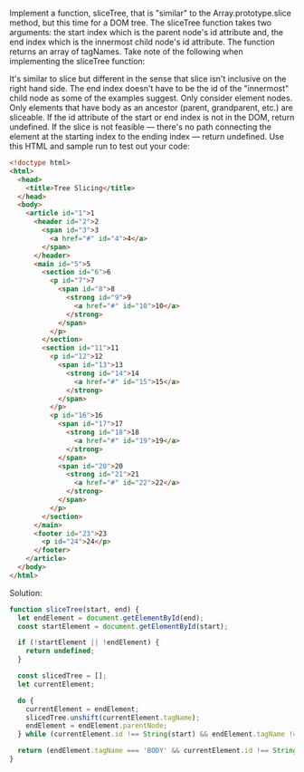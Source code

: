 Implement a function, sliceTree, that is "similar" to the Array.prototype.slice
 method, but this time for a DOM tree. The sliceTree function takes two 
 arguments: the start index which is the parent node's id attribute and, the
  end index which is the innermost child node's id attribute. The function 
  returns an array of tagNames. Take note of the following when implementing
   the sliceTree function:

It's similar to slice but different in the sense that slice isn't inclusive 
on the right hand side.
The end index doesn't have to be the id of the "innermost" child node as 
some of the examples suggest.
Only consider element nodes.
Only elements that have body as an ancestor (parent, grandparent, etc.)
 are sliceable.
If the id attribute of the start or end index is not in the DOM, return
 undefined.
If the slice is not feasible — there's no path connecting the element at
 the starting index to the ending index — return undefined.
Use this HTML and sample run to test out your code:
```html
<!doctype html>
<html>
  <head>
    <title>Tree Slicing</title>
  </head>
  <body>
    <article id="1">1
      <header id="2">2
        <span id="3">3
          <a href="#" id="4">4</a>
        </span>
      </header>
      <main id="5">5
        <section id="6">6
          <p id="7">7
            <span id="8">8
              <strong id="9">9
                <a href="#" id="10">10</a>
              </strong>
            </span>
          </p>
        </section>
        <section id="11">11
          <p id="12">12
            <span id="13">13
              <strong id="14">14
                <a href="#" id="15">15</a>
              </strong>
            </span>
          </p>
          <p id="16">16
            <span id="17">17
              <strong id="18">18
                <a href="#" id="19">19</a>
              </strong>
            </span>
            <span id="20">20
              <strong id="21">21
                <a href="#" id="22">22</a>
              </strong>
            </span>
          </p>
        </section>
      </main>
      <footer id="23">23
        <p id="24">24</p>
      </footer>
    </article>
  </body>
</html>
````

Solution:
```javascript
function sliceTree(start, end) {
  let endElement = document.getElementById(end);
  const startElement = document.getElementById(start);

  if (!startElement || !endElement) {
    return undefined;
  }

  const slicedTree = [];
  let currentElement;

  do {
    currentElement = endElement;
    slicedTree.unshift(currentElement.tagName);
    endElement = endElement.parentNode;
  } while (currentElement.id !== String(start) && endElement.tagName !== 'BODY');

  return (endElement.tagName === 'BODY' && currentElement.id !== String(start) ? undefined : slicedTree);
}
```